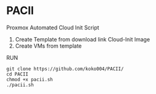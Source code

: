 # PACII
Proxmox Automated Cloud Init Script



1. Create Template from download link Cloud-Init Image
2. Create VMs from template


RUN
```
git clone https://github.com/koko004/PACII/
cd PACII
chmod +x pacii.sh
./pacii.sh
```


